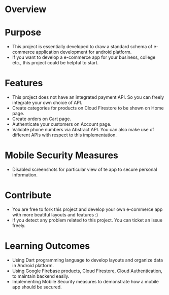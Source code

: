 # Overview

# Purpose
- This project is essentially developed to draw a standard schema of e-commerce application development for android platform.
- If you want to develop a e-commerce app for your business, college etc., this project could be helpful to start. 


# Features
- This project does not have an integrated payment API. So you can freely integrate your own choice of API.
- Create categories for products on Cloud Firestore to be shown on Home page.
- Create orders on Cart page.
- Authenticate your customers on Account page.
- Validate phone numbers via Abstract API. You can also make use of different APIs with respect to this implementation.
# Mobile Security Measures
- Disabled screenshots for particular view of te app to secure personal information.
# Contribute
- You are free to fork this project and develop your own e-commerce app with more beatiful layouts and features :)
- If you detect any problem related to this project. You can ticket an issue freely.
# Learning Outcomes
- Using Dart programming language to develop layouts and organize data in Android platform.
- Using Google Firebase products, Cloud Firestore, Cloud Authentication, to maintain backend easily.
- Implementing Mobile Security measures to demonstrate how a mobile app should be secured.

